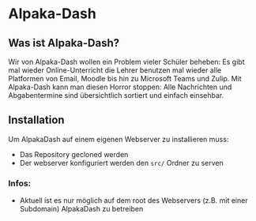 # Alpaka-Dash

## Was ist Alpaka-Dash?

Wir von Alpaka-Dash wollen ein Problem vieler Schüler beheben: Es gibt mal wieder Online-Unterricht die Lehrer benutzen mal wieder alle Platformen von Email, Moodle bis hin zu Microsoft Teams und Zulip. Mit Alpaka-Dash kann man diesen Horror stoppen: Alle Nachrichten und Abgabentermine sind übersichtlich sortiert und einfach einsehbar.

## Installation
Um AlpakaDash auf einem eigenen Webserver zu installieren muss:
- Das Repository gecloned werden
- Der webserver konfiguriert werden den `src/` Ordner zu serven

### Infos:
- Aktuell ist es nur möglich auf dem root des Webservers (z.B. mit einer Subdomain) AlpakaDash zu betreiben
